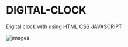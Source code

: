 # DIGITAL-CLOCK
Digital clock with using HTML CSS JAVASCRIPT


![images](https://user-images.githubusercontent.com/96952519/165605954-16785e5a-e870-4824-833f-1e508a301fc3.png)
